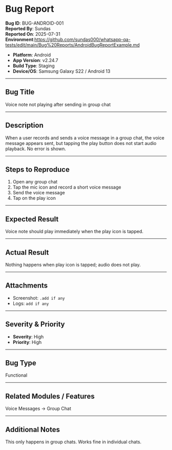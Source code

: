 #  Bug Report

**Bug ID**: BUG-ANDROID-001  
**Reported By**: Sundas  
**Reported On**: 2025-07-31  
**Environment**:https://github.com/sundas000/whatsapp-qa-tests/edit/main/Bug%20Reports/AndroidBugReportExample.md  
- **Platform**: Android  
- **App Version**: v2.24.7  
- **Build Type**: Staging  
- **Device/OS**: Samsung Galaxy S22 / Android 13

---

##  Bug Title  
Voice note not playing after sending in group chat

---

##  Description  
When a user records and sends a voice message in a group chat, the voice message appears sent, but tapping the play button does not start audio playback. No error is shown.

---

##  Steps to Reproduce  
1. Open any group chat  
2. Tap the mic icon and record a short voice message  
3. Send the voice message  
4. Tap on the play icon

---

##  Expected Result  
Voice note should play immediately when the play icon is tapped.

---

##  Actual Result  
Nothing happens when play icon is tapped; audio does not play.

---

##  Attachments  
- Screenshot: `.add if any`  
- Logs: `add if any`

---

##  Severity & Priority  
- **Severity**: High  
- **Priority**: High

---

##  Bug Type  
Functional

---

##  Related Modules / Features  
Voice Messages → Group Chat

---

##  Additional Notes  
This only happens in group chats. Works fine in individual chats.
